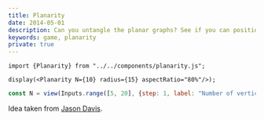 ```yaml
---
title: Planarity
date: 2014-05-01
description: Can you untangle the planar graphs? See if you can position the vertices so that no two lines cross.
keywords: game, planarity
private: true
---
```


```tsx
import {Planarity} from "../../components/planarity.js";
```

```tsx
display(<Planarity N={10} radius={15} aspectRatio="80%"/>);
```

```js
const N = view(Inputs.range([5, 20], {step: 1, label: "Number of vertices", value: 8}));
```

Idea taken from [Jason Davis](http://www.jasondavies.com/planarity/).
